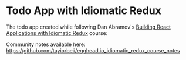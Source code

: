 # Todo App with Idiomatic Redux

The todo app created while following Dan Abramov's [Building React Applications with Idiomatic Redux](https://egghead.io/courses/building-react-applications-with-idiomatic-redux) course:

Community notes available here: https://github.com/tayiorbeii/egghead.io_idiomatic_redux_course_notes
